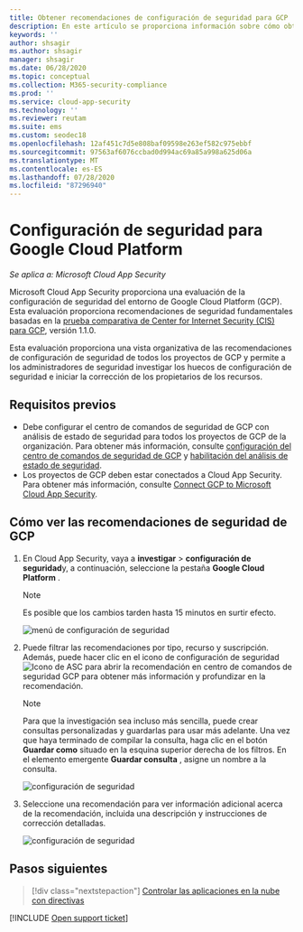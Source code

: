 ```yaml
---
title: Obtener recomendaciones de configuración de seguridad para GCP
description: En este artículo se proporciona información sobre cómo obtener recomendaciones de configuración de seguridad en Cloud App Security mediante la integración de con Google Cloud Platform.
keywords: ''
author: shsagir
ms.author: shsagir
manager: shsagir
ms.date: 06/28/2020
ms.topic: conceptual
ms.collection: M365-security-compliance
ms.prod: ''
ms.service: cloud-app-security
ms.technology: ''
ms.reviewer: reutam
ms.suite: ems
ms.custom: seodec18
ms.openlocfilehash: 12af451c7d5e808baf09598e263ef582c975ebbf
ms.sourcegitcommit: 97563af6076ccbad0d994ac69a85a998a625d06a
ms.translationtype: MT
ms.contentlocale: es-ES
ms.lasthandoff: 07/28/2020
ms.locfileid: "87296940"
---
```

# <a name="security-configuration-for-google-cloud-platform"></a>Configuración de seguridad para Google Cloud Platform

*Se aplica a: Microsoft Cloud App Security*

Microsoft Cloud App Security proporciona una evaluación de la configuración de seguridad del entorno de Google Cloud Platform (GCP). Esta evaluación proporciona recomendaciones de seguridad fundamentales basadas en la [prueba comparativa de Center for Internet Security (CIS) para GCP](https://www.cisecurity.org/benchmark/google_cloud_computing_platform/), versión 1.1.0.

Esta evaluación proporciona una vista organizativa de las recomendaciones de configuración de seguridad de todos los proyectos de GCP y permite a los administradores de seguridad investigar los huecos de configuración de seguridad e iniciar la corrección de los propietarios de los recursos.

## <a name="prerequisites"></a>Requisitos previos

- Debe configurar el centro de comandos de seguridad de GCP con análisis de estado de seguridad para todos los proyectos de GCP de la organización. Para obtener más información, consulte [configuración del centro de comandos de seguridad de GCP](https://cloud.google.com/security-command-center/docs/quickstart-scc-setup) y [habilitación del análisis de estado de seguridad](https://cloud.google.com/security-command-center/docs/how-to-use-security-health-analytics).
- Los proyectos de GCP deben estar conectados a Cloud App Security. Para obtener más información, consulte [Connect GCP to Microsoft Cloud App Security](connect-google-gcp-to-microsoft-cloud-app-security.md).

## <a name="how-to-view-gcp-security-recommendations"></a>Cómo ver las recomendaciones de seguridad de GCP

1. En Cloud App Security, vaya a **investigar**  >  **configuración de seguridad**y, a continuación, seleccione la pestaña **Google Cloud Platform** .

    > [!NOTE]
    > Es posible que los cambios tarden hasta 15 minutos en surtir efecto.

    ![menú de configuración de seguridad](media/security-configuration-menu.png)

1. Puede filtrar las recomendaciones por tipo, recurso y suscripción. Además, puede hacer clic en el icono de configuración de seguridad ![Icono de ASC](media/asc-icon.png) para abrir la recomendación en centro de comandos de seguridad GCP para obtener más información y profundizar en la recomendación.

    > [!NOTE]
    > Para que la investigación sea incluso más sencilla, puede crear consultas personalizadas y guardarlas para usar más adelante. Una vez que haya terminado de compilar la consulta, haga clic en el botón **Guardar como** situado en la esquina superior derecha de los filtros. En el elemento emergente **Guardar consulta** , asigne un nombre a la consulta.

    ![configuración de seguridad](media/security-configuration-gcp.png)

1. Seleccione una recomendación para ver información adicional acerca de la recomendación, incluida una descripción y instrucciones de corrección detalladas.

    ![configuración de seguridad](media/security-configuration-gcp-details.png)

## <a name="next-steps"></a>Pasos siguientes

> [!div class="nextstepaction"]
> [Controlar las aplicaciones en la nube con directivas](control-cloud-apps-with-policies.md)

[!INCLUDE [Open support ticket](includes/support.md)]
